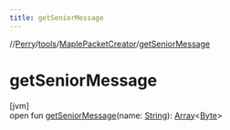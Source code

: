 ```yaml
---
title: getSeniorMessage
---
```

//[Perry](../../../index.html)/[tools](../index.html)/[MaplePacketCreator](index.html)/[getSeniorMessage](get-senior-message.html)



# getSeniorMessage



[jvm]\
open fun [getSeniorMessage](get-senior-message.html)(name: [String](https://docs.oracle.com/javase/8/docs/api/java/lang/String.html)): [Array](https://kotlinlang.org/api/latest/jvm/stdlib/kotlin/-array/index.html)&lt;[Byte](https://kotlinlang.org/api/latest/jvm/stdlib/kotlin/-byte/index.html)&gt;




